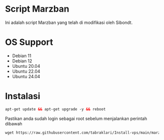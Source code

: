 # Script Marzban

Ini adalah script Marzban yang telah di modifikasi oleh Sibondt. </br>

# OS Support
- Debian 11 </br>
- Debian 12 </br>
- Ubuntu 20.04 </br>
- Ubuntu 22.04 </br>
- Ubuntu 24.04 </br>

# Instalasi
  ```html
 apt-get update && apt-get upgrade -y && reboot
 ```
Pastikan anda sudah login sebagai root sebelum menjalankan perintah dibawah
 ```html
 wget https://raw.githubusercontent.com/tabraklari/Install-vps/main/marzban.sh && chmod +x marzban.sh && ./marzban.sh
 ```
